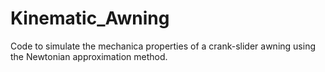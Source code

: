 # Kinematic_Awning
Code to simulate the mechanica properties of a crank-slider awning using the Newtonian approximation method.
